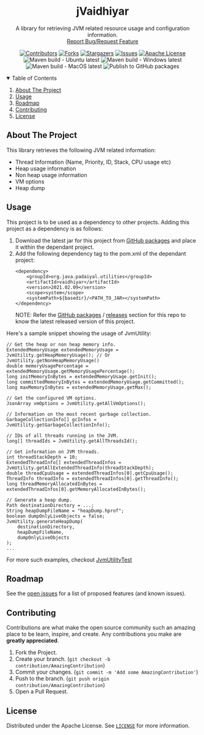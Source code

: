 <!-- PROJECT SHIELDS -->
<!--
*** I'm using markdown "reference style" links for readability.
*** Reference links are enclosed in brackets [ ] instead of parentheses ( ).
*** See the bottom of this document for the declaration of the reference variables
*** for contributors-url, forks-url, etc. This is an optional, concise syntax you may use.
*** https://www.markdownguide.org/basic-syntax/#reference-style-links
-->
<div align="center">
  <h1 align="center">jVaidhiyar</h1>
  <p align="center">
    A library for retrieving JVM related resource usage and configuration information.
    <br />
    <a href="https://github.com/padaiyal/jVaidhiyar/issues/new/choose">Report Bug/Request Feature</a>
  </p>

[![Contributors][contributors-shield]][contributors-url]
[![Forks][forks-shield]][forks-url]
[![Stargazers][stars-shield]][stars-url]
[![Issues][issues-shield]][issues-url]
[![Apache License][license-shield]][license-url] <br>
![Maven build - Ubuntu latest](https://github.com/padaiyal/jVaidhiyar/workflows/Maven%20build%20-%20Ubuntu%20latest/badge.svg?branch=main)
![Maven build - Windows latest](https://github.com/padaiyal/jVaidhiyar/workflows/Maven%20build%20-%20Windows%20latest/badge.svg?branch=main)
![Maven build - MacOS latest](https://github.com/padaiyal/jVaidhiyar/workflows/Maven%20build%20-%20MacOS%20latest/badge.svg?branch=main)
![Publish to GitHub packages](https://github.com/padaiyal/jVaidhiyar/workflows/Publish%20to%20GitHub%20packages/badge.svg)
</div>

<!--
*** To avoid retyping too much info. Do a search and replace with your text editor for the following:
    'jVaidhiyar'
 -->

<!-- TABLE OF CONTENTS -->
<details open="open">
  <summary>Table of Contents</summary>
  <ol>
    <li>
      <a href="#about-the-project">About The Project</a>
    </li>
    <li>
        <a href="#usage">Usage</a>
    </li>
    <li>
        <a href="#roadmap">Roadmap</a>
    </li>
    <li>
        <a href="#contributing">Contributing</a>
    </li>
    <li>
        <a href="#license">License</a>
    </li>
  </ol>
</details>

<!-- ABOUT THE PROJECT -->
## About The Project
This library retrieves the following JVM related information:
 - Thread Information (Name, Priority, ID, Stack, CPU usage etc)
 - Heap usage information
 - Non heap usage information
 - VM options
 - Heap dump

<!-- USAGE -->
## Usage
This project is to be used as a dependency to other projects.
Adding this project as a dependency is as follows:
 1. Download the latest jar for this project from [GitHub packages](https://github.com/orgs/padaiyal/packages?repo_name=jVaidhiyar) and place it within 
    the dependant project.
 2. Add the following dependency tag to the pom.xml of the dependant project:
    ```
    <dependency>
        <groupId>org.java.padaiyal.utilities</groupId>
        <artifactId>vaidhiyar</artifactId>
        <version>2021.02.09</version>
        <scope>system</scope>
        <systemPath>${basedir}/<PATH_TO_JAR></systemPath>
    </dependency>
    ```
    NOTE: Refer the [GitHub packages](https://github.com/orgs/padaiyal/packages?repo_name=jVaidhiyar) 
    / [releases](https://github.com/padaiyal/jVaidhiyar/releases) section for this repo to know 
    the latest released version of this project.

Here's a sample snippet showing the usage of JvmUtility:
```
// Get the heap or non heap memory info.
ExtendedMemoryUsage extendedMemoryUsage = JvmUtility.getHeapMemoryUsage(); // Or JvmUtility.getNonHeapMemoryUsage()
double memoryUsagePercentage = extendedMemoryUsage.getMemoryUsagePercentage();
long initMemoryInBytes = extendedMemoryUsage.getInit();
long committedMemoryInBytes = extendedMemoryUsage.getCommitted();
long maxMemoryInBytes = extendedMemoryUsage.getMax();

// Get the configured VM options.
JsonArray vmOptions = JvmUtility.getAllVmOptions();

// Information on the most recent garbage collection.
GarbageCollectionInfo[] gcInfos = JvmUtility.getGarbageCollectionInfo();

// IDs of all threads running in the JVM.
long[] threadIds = JvmUtility.getAllThreadsId();

// Get information on JVM threads.
int threadStackDepth = 10;
ExtendedThreadInfo[] extendedThreadInfos = JvmUtility.getAllExtendedThreadInfo(threadStackDepth);
double threadCpuUsage = extendedThreadInfos[0].getCpuUsage();
ThreadInfo threadInfo = extendedThreadInfos[0].getThreadInfo();
long threadMemoryAllocatedInBytes = extendedThreadInfos[0].getMemoryAllocatedInBytes();

// Generate a heap dump.
Path destinationDirectory = ...;
String heapDumpFileName = "heapDump.hprof";
boolean dumpOnlyLiveObjects = false;
JvmUtility.generateHeapDump(
    destinationDirectory,
    heapDumpFileName,
    dumpOnlyLiveObjects
);
...
```
For more such examples, checkout [JvmUtilityTest](https://github.com/padaiyal/jVaidhiyar/tree/main/src/test/java/org/padaiyal/utilities/vaidhiyar/JvmUtilityTest.java)

<!-- ROADMAP -->
## Roadmap
See the [open issues](https://github.com/padaiyal/jVaidhiyar/issues) for a list of proposed features (and known issues).

<!-- CONTRIBUTING -->
## Contributing
Contributions are what make the open source community such an amazing place to be learn, inspire, and create. Any contributions you make are **greatly appreciated**.

1. Fork the Project.
2. Create your branch. (`git checkout -b contribution/AmazingContribution`)
3. Commit your changes. (`git commit -m 'Add some AmazingContribution'`)
4. Push to the branch. (`git push origin contribution/AmazingContribution`)
5. Open a Pull Request.


<!-- LICENSE -->
## License
Distributed under the Apache License. See [`LICENSE`](https://github.com/padaiyal/jVaidhiyar/blob/main/LICENSE) for more information.


<!-- MARKDOWN LINKS & IMAGES -->
<!-- https://www.markdownguide.org/basic-syntax/#reference-style-links -->
[contributors-shield]: https://img.shields.io/github/contributors/padaiyal/jVaidhiyar.svg?style=for-the-badge
[contributors-url]: https://github.com/padaiyal/jVaidhiyar/graphs/contributors
[forks-shield]: https://img.shields.io/github/forks/padaiyal/jVaidhiyar.svg?style=for-the-badge
[forks-url]: https://github.com/padaiyal/jVaidhiyar/network/members
[stars-shield]: https://img.shields.io/github/stars/padaiyal/jVaidhiyar.svg?style=for-the-badge
[stars-url]: https://github.com/padaiyal/jVaidhiyar/stargazers
[issues-shield]: https://img.shields.io/github/issues/padaiyal/jVaidhiyar.svg?style=for-the-badge
[issues-url]: https://github.com/padaiyal/jVaidhiyar/issues
[license-shield]: https://img.shields.io/github/license/padaiyal/jVaidhiyar.svg?style=for-the-badge
[license-url]: https://github.com/padaiyal/jVaidhiyar/blob/master/LICENSE
